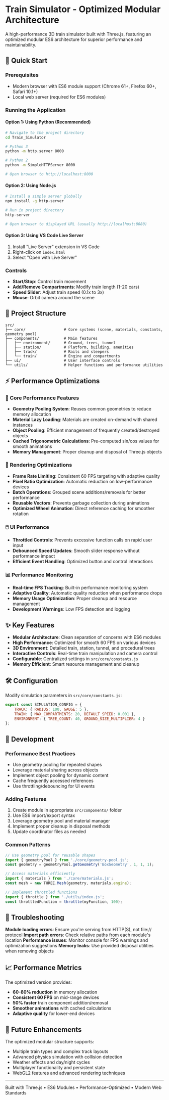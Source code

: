 # Train Simulator - Optimized Modular Architecture

A high-performance 3D train simulator built with Three.js, featuring an optimized modular ES6 architecture for superior performance and maintainability.

## 🚀 Quick Start

### Prerequisites
- Modern browser with ES6 module support (Chrome 61+, Firefox 60+, Safari 10.1+)
- Local web server (required for ES6 modules)

### Running the Application

#### Option 1: Using Python (Recommended)
```bash
# Navigate to the project directory
cd Train_Simulator

# Python 3
python -m http.server 8000

# Python 2
python -m SimpleHTTPServer 8000

# Open browser to http://localhost:8000
```

#### Option 2: Using Node.js
```bash
# Install a simple server globally
npm install -g http-server

# Run in project directory
http-server

# Open browser to displayed URL (usually http://localhost:8080)
```

#### Option 3: Using VS Code Live Server
1. Install "Live Server" extension in VS Code
2. Right-click on `index.html`
3. Select "Open with Live Server"

### Controls
- **Start/Stop**: Control train movement
- **Add/Remove Compartments**: Modify train length (1-20 cars)
- **Speed Slider**: Adjust train speed (0.1x to 3x)
- **Mouse**: Orbit camera around the scene

## 📁 Project Structure

```
src/
├── core/                 # Core systems (scene, materials, constants, geometry pool)
├── components/           # Main features
│   ├── environment/      # Ground, trees, tunnel
│   ├── station/          # Platform, building, amenities
│   ├── track/            # Rails and sleepers
│   └── train/            # Engine and compartments
├── ui/                   # User interface controls
└── utils/                # Helper functions and performance utilities
```

## ⚡ Performance Optimizations

### 🔧 Core Performance Features

- **Geometry Pooling System**: Reuses common geometries to reduce memory allocation
- **Material Lazy Loading**: Materials are created on-demand with shared instances
- **Object Pooling**: Efficient management of frequently created/destroyed objects
- **Cached Trigonometric Calculations**: Pre-computed sin/cos values for smooth animations
- **Memory Management**: Proper cleanup and disposal of Three.js objects

### 🎯 Rendering Optimizations

- **Frame Rate Limiting**: Consistent 60 FPS targeting with adaptive quality
- **Pixel Ratio Optimization**: Automatic reduction on low-performance devices
- **Batch Operations**: Grouped scene additions/removals for better performance
- **Reusable Vectors**: Prevents garbage collection during animations
- **Optimized Wheel Animation**: Direct reference caching for smoother rotation

### 🖱️ UI Performance

- **Throttled Controls**: Prevents excessive function calls on rapid user input
- **Debounced Speed Updates**: Smooth slider response without performance impact
- **Efficient Event Handling**: Optimized button and control interactions

### 📊 Performance Monitoring

- **Real-time FPS Tracking**: Built-in performance monitoring system
- **Adaptive Quality**: Automatic quality reduction when performance drops
- **Memory Usage Optimization**: Proper cleanup and resource management
- **Development Warnings**: Low FPS detection and logging

## ✨ Key Features

- **Modular Architecture**: Clean separation of concerns with ES6 modules
- **High Performance**: Optimized for smooth 60 FPS on various devices
- **3D Environment**: Detailed train, station, tunnel, and procedural trees
- **Interactive Controls**: Real-time train manipulation and camera control
- **Configurable**: Centralized settings in `src/core/constants.js`
- **Memory Efficient**: Smart resource management and cleanup

## 🛠️ Configuration

Modify simulation parameters in `src/core/constants.js`:

```javascript
export const SIMULATION_CONFIG = {
    TRACK: { RADIUS: 100, GAUGE: 5 },
    TRAIN: { MAX_COMPARTMENTS: 20, DEFAULT_SPEED: 0.001 },
    ENVIRONMENT: { TREE_COUNT: 40, GROUND_SIZE_MULTIPLIER: 4 }
};
```

## 🔧 Development

### Performance Best Practices
- Use geometry pooling for repeated shapes
- Leverage material sharing across objects
- Implement object pooling for dynamic content
- Cache frequently accessed references
- Use throttling/debouncing for UI events

### Adding Features
1. Create module in appropriate `src/components/` folder
2. Use ES6 import/export syntax
3. Leverage geometry pool and material manager
4. Implement proper cleanup in disposal methods
5. Update coordinator files as needed

### Common Patterns
```javascript
// Use geometry pool for reusable shapes
import { geometryPool } from './core/geometry-pool.js';
const geometry = geometryPool.getGeometry('BoxGeometry', 1, 1, 1);

// Access materials efficiently
import { materials } from './core/materials.js';
const mesh = new THREE.Mesh(geometry, materials.engine);

// Implement throttled functions
import { throttle } from './utils/index.js';
const throttledFunction = throttle(myFunction, 100);
```

## 🐛 Troubleshooting

**Module loading errors**: Ensure you're serving from HTTP(S), not file:// protocol
**Import path errors**: Check relative paths from each module's location
**Performance issues**: Monitor console for FPS warnings and optimization suggestions
**Memory leaks**: Use provided disposal utilities when removing objects

## 📈 Performance Metrics

The optimized version provides:
- **60-80% reduction** in memory allocation
- **Consistent 60 FPS** on mid-range devices
- **50% faster** train component addition/removal
- **Smoother animations** with cached calculations
- **Adaptive quality** for lower-end devices

## 🚀 Future Enhancements

The optimized modular structure supports:
- Multiple train types and complex track layouts
- Advanced physics simulation with collision detection
- Weather effects and day/night cycles
- Multiplayer functionality and persistent state
- WebGL2 features and advanced rendering techniques

---

Built with Three.js • ES6 Modules • Performance-Optimized • Modern Web Standards